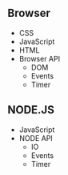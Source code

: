 ## Browser
* CSS
* JavaScript
* HTML
* Browser API
    * DOM
    * Events
    * Timer

## NODE.JS
* JavaScript
* NODE API
    * IO
    * Events
    * Timer